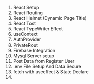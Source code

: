 1. React Setup
2. React Routing
3. React Helmet (Dynamic Page TItle)
4. React Tost
5. React TypeWriter Effect
6. useContext
7. AuthProvider
8. PrivateRout
9. Firebase Integration
10. Mysql Server setup
11. Post Data from Register User
12. .env File Setup And Data Secure
13. fetch with useeffect & State Declare
14. 
